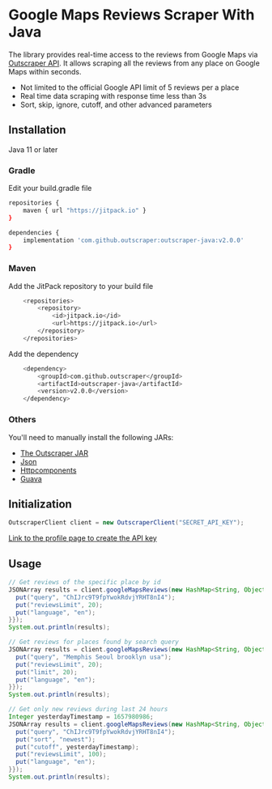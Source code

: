 # Google Maps Reviews Scraper With Java

The library provides real-time access to the reviews from Google Maps via [Outscraper API](https://app.outscraper.com/api-docs#tag/Google-Reviews).
It allows scraping all the reviews from any place on Google Maps within seconds.

- Not limited to the official Google API limit of 5 reviews per a place
- Real time data scraping with response time less than 3s
- Sort, skip, ignore, cutoff, and other advanced parameters

## Installation

Java 11 or later

### Gradle

Edit your build.gradle file
``` sh
repositories {
    maven { url "https://jitpack.io" }
}

dependencies {
    implementation 'com.github.outscraper:outscraper-java:v2.0.0'
}
```

### Maven

Add the JitPack repository to your build file
``` sh
	<repositories>
		<repository>
		    <id>jitpack.io</id>
		    <url>https://jitpack.io</url>
		</repository>
	</repositories>
```

Add the dependency
``` sh
	<dependency>
	    <groupId>com.github.outscraper</groupId>
	    <artifactId>outscraper-java</artifactId>
	    <version>v2.0.0</version>
	</dependency>
```

### Others

You'll need to manually install the following JARs:
- [The Outscraper JAR](https://jitpack.io/com/github/outscraper/outscraper-java/v2.0.0/outscraper-java-v2.0.0.jar)
- [Json](https://repo1.maven.org/maven2/org/json/json/20090211/json-20090211.jar)
- [Httpcomponents](https://repo1.maven.org/maven2/org/apache/httpcomponents/httpclient/4.5.13/httpclient-4.5.13.jar)
- [Guava](https://repo1.maven.org/maven2/com/google/guava/guava/30.1.1-jre/guava-30.1.1-jre.jar)

## Initialization
```java
OutscraperClient client = new OutscraperClient("SECRET_API_KEY");
```
[Link to the profile page to create the API key](https://app.outscraper.com/profile)

## Usage

```java
// Get reviews of the specific place by id
JSONArray results = client.googleMapsReviews(new HashMap<String, Object>() {{
  put("query", "ChIJrc9T9fpYwokRdvjYRHT8nI4");
  put("reviewsLimit", 20);
  put("language", "en");
}});
System.out.println(results);

// Get reviews for places found by search query
JSONArray results = client.googleMapsReviews(new HashMap<String, Object>() {{
  put("query", "Memphis Seoul brooklyn usa");
  put("reviewsLimit", 20);
  put("limit", 20);
  put("language", "en");
}});
System.out.println(results);

// Get only new reviews during last 24 hours
Integer yesterdayTimestamp = 1657980986;
JSONArray results = client.googleMapsReviews(new HashMap<String, Object>() {{
  put("query", "ChIJrc9T9fpYwokRdvjYRHT8nI4");
  put("sort", "newest");
  put("cutoff", yesterdayTimestamp);
  put("reviewsLimit", 100);
  put("language", "en");
}});
System.out.println(results);
```
